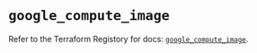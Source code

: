 # `google_compute_image`

Refer to the Terraform Registory for docs: [`google_compute_image`](https://registry.terraform.io/providers/hashicorp/google-beta/4.62.1/docs/resources/google_compute_image).
